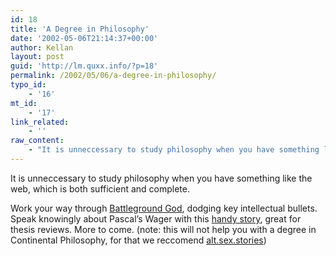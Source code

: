 ```yaml
---
id: 18
title: 'A Degree in Philosophy'
date: '2002-05-06T21:14:37+00:00'
author: Kellan
layout: post
guid: 'http://lm.quxx.info/?p=18'
permalink: /2002/05/06/a-degree-in-philosophy/
typo_id:
    - '16'
mt_id:
    - '17'
link_related:
    - ''
raw_content:
    - "It is unneccessary to study philosophy when you have something like the web, which is both sufficient and complete.\r\n<p>\r\nWork your way through <a href=\\\"http://philosophers.co.uk/games/god.htm\\\">Battleground God</a>, dodging key intellectual bullets.  Speak knowingly about Pascal\\'s Wager with this <a href=\\\"http://www.themorningnews.org/archives/stories/pascals_wagering.shtml\\\">handy story</a>, \r\ngreat for thesis reviews.  More to come.  (note: this will not help you with a degree in\r\n Continental Philosophy, for that we reccomend <a href=\\\"http://groups.google.com/groups?hl=en&safe=off&group=alt.sex.stories\\\">alt.sex.stories</a>)"
---
```


It is unneccessary to study philosophy when you have something like the web, which is both sufficient and complete.

Work your way through [Battleground God](http://philosophers.co.uk/games/god.htm), dodging key intellectual bullets. Speak knowingly about Pascal’s Wager with this [handy story](http://www.themorningnews.org/archives/stories/pascals_wagering.shtml), great for thesis reviews. More to come. (note: this will not help you with a degree in Continental Philosophy, for that we reccomend [alt.sex.stories](http://groups.google.com/groups?hl=en&safe=off&group=alt.sex.stories))